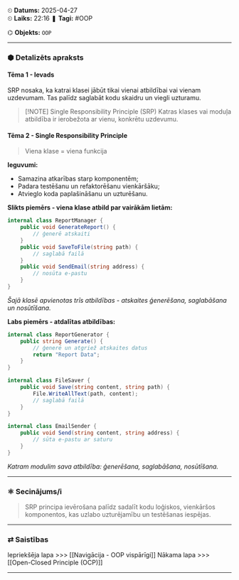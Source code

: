⏲ **Datums:** 2025-04-27   
⏲ **Laiks:** 22:16 
❚ **Tagi:** #OOP

⌬ **Objekts:**  `OOP`

---
### ⬢ Detalizēts apraksts
#### Tēma 1 - Ievads
SRP nosaka, ka katrai klasei jābūt tikai vienai atbildībai vai vienam uzdevumam. Tas palīdz saglabāt kodu skaidru un viegli uzturamu.

> [!NOTE] Single Responsibility Principle (SRP)
> Katras klases vai moduļa atbildība ir ierobežota ar vienu, konkrētu uzdevumu.
#### Tēma 2 - Single Responsibility Principle
> Viena klase = viena funkcija

**Ieguvumi:**
- Samazina atkarības starp komponentēm;
- Padara testēšanu un refaktorēšanu vienkāršāku;
- Atvieglo koda paplašināšanu un uzturēšanu.

**Slikts piemērs - viena klase atbild par vairākām lietām:**
```cs
internal class ReportManager {
    public void GenerateReport() {
        // ģenerē atskaiti
    }
    public void SaveToFile(string path) {
        // saglabā failā
    }
    public void SendEmail(string address) {
        // nosūta e-pastu
    }
}
```
*Šajā klasē apvienotas trīs atbildības - atskaites ģenerēšana, saglabāšana un nosūtīšana.*

**Labs piemērs - atdalītas atbildības:**
```cs
internal class ReportGenerator {
    public string Generate() {
        // ģenerē un atgriež atskaites datus
        return "Report Data";
    }
}

internal class FileSaver {
    public void Save(string content, string path) {
        File.WriteAllText(path, content);
        // saglabā failā
    }
}

internal class EmailSender {
    public void Send(string content, string address) {
        // sūta e-pastu ar saturu
    }
}
```
*Katram modulim sava atbildība: ģenerēšana, saglabāšana, nosūtīšana.*

---
### ⚛ Secinājums/i
> SRP principa ievērošana palīdz sadalīt kodu loģiskos, vienkāršos komponentos, kas uzlabo uzturējamību un testēšanas iespējas.

---
### ⇄ Saistības

Iepriekšēja lapa >>> [[Navigācija - OOP vispārīgi]]
Nākama lapa >>> [[Open-Closed Principle (OCP)]]

---